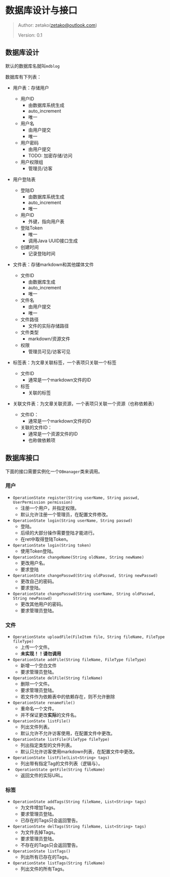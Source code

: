 # 数据库设计与接口

> Author: zetako(zetako@outlook.com)
>
> Version: 0.1

## 数据库设计

默认的数据库名就叫`mdblog`

数据库有下列表：

- 用户表：存储用户
  - 用户ID
    - 由数据库系统生成
    - auto_increment
    - 唯一
  - 用户名
    - 由用户提交
    - 唯一
  - 用户密码
    - 由用户提交
    - TODO: 加密存储/访问
  - 用户权限组
    - 管理员/访客
- 用户登陆表
  - 登陆ID
    - 由数据库系统生成
    - auto_increment
    - 唯一
  - 用户ID
    - 外键，指向用户表
  - 登陆Token
    - 唯一
    - 调用Java UUID接口生成
  - 创建时间
    - 记录登陆时间
- 文件表：存储markdown和其他媒体文件
  - 文件ID
    - 由数据库生成
    - auto_increment
    - 唯一
  - 文件名
    - 由用户提交
    - 唯一
  - 文件路径
    - 文件的实际存储路径
  - 文件类型
    - markdown/资源文件
  - 权限
    - 管理员可见/访客可见
- 标签表：为文章关联标签，一个表项只关联一个标签
  - 文件ID
    - 通常是一个markdown文件的ID
  - 标签
    - 关联的标签

- 关联文件表：为文章关联资源，一个表项只关联一个资源（也称依赖表）
  - 文件ID：
    - 通常是一个markdown文件的ID
  - 关联的文件ID：
    - 通常是一个资源文件的ID
    - 也称做依赖项

## 数据库接口

下面的接口需要实例化一个`DBmanager`类来调用。

### 用户

- `OperationState register(String userName, String passwd, UserPermission permission)`
  - 注册一个用户，并指定权限。
  - 默认允许注册一个管理员，在配置文件修改。
- `OperationState login(String userName, String passwd)`
  - 登陆。
  - 后续的大部分操作需要登陆才能进行。
  - 在ret中取得登陆Token。
- `OperationState login(String token)`
  - 使用Token登陆。
- `OperationState changeName(String oldName, String newName)`
  - 更改用户名。
  - 要求登陆
- `OperationState changePasswd(String oldPasswd, String newPasswd)`
  - 更改自己的密码。
  - 要求登陆。
- `OperationState changePasswd(String userName, String oldPasswd, String newPasswd)`
  - 更改其他用户的密码。
  - 要求管理员登陆。

### 文件

- `OperationState uploadFile(FileItem file, String fileName, FileType fileType)`
  - 上传一个文件。
  - **未实现！！请勿调用**
- `OperationState addFile(String fileName, FileType fileType)`
  - 新增一个空白文件
  - 要求管理员登陆。
- `OperationState delFile(String fileName)`
  - 删除一个文件。
  - 要求管理员登陆。
  - 若文件作为依赖表中的依赖存在，则不允许删除
- `OperationState renameFile()`
  - 重命名一个文件。
  - 并不保证更改**实际**的文件名。
- `OperationState listFile()`
  - 列出文件列表。
  - 默认允许不允许访客使用，在配置文件中更改。
- `OperationState listFile(FileType fileType)`
  - 列出指定类型的文件列表。
  - 默认只允许访客使用markdown列表，在配置文件中更改。
- `OperationState listFile(List<String> tags)`
  - 列出带有指定Tag的文件列表（逻辑与）。
- ` OperationState getFile(String fileName)`
  - 返回文件的实际URL。

### 标签

- `OperationState addTags(String fileName, List<String> tags)`
  - 为文件增加Tags。
  - 要求管理员登陆。
  - 已存在的Tags只会返回警告。
- `OperationState delTags(String fileName, List<String> tags)`
  - 为文件去掉Tags。
  - 要求管理员登陆。
  - 不存在的Tags只会返回警告。
- `OperationState listTags()`
  - 列出所有已存在的Tags。
- `OperationState listTags(String fileName)`
  - 列出文件的所有Tags。
